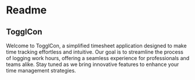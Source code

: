 # Readme

## TogglCon

Welcome to TogglCon, a simplified timesheet application designed to make time tracking effortless and intuitive. Our goal is to streamline the process of logging work hours, offering a seamless experience for professionals and teams alike. Stay tuned as we bring innovative features to enhance your time management strategies.